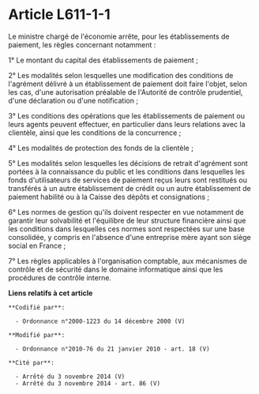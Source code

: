 # Article L611-1-1

Le ministre chargé de l'économie arrête, pour les établissements de paiement, les règles concernant notamment : 

1° Le montant du capital des établissements de paiement ; 

2° Les modalités selon lesquelles une modification des conditions de l'agrément délivré à un établissement de paiement doit
faire l'objet, selon les cas, d'une autorisation préalable de l'Autorité de contrôle prudentiel, d'une déclaration ou d'une
notification ; 

3° Les conditions des opérations que les établissements de paiement ou leurs agents peuvent effectuer, en particulier dans
leurs relations avec la clientèle, ainsi que les conditions de la concurrence ; 

4° Les modalités de protection des fonds de la clientèle ; 

5° Les modalités selon lesquelles les décisions de retrait d'agrément sont portées à la connaissance du public et les
conditions dans lesquelles les fonds d'utilisateurs de services de paiement reçus leurs sont restitués ou transférés à un
autre établissement de crédit ou un autre établissement de paiement habilité ou à la Caisse des dépôts et consignations ; 

6° Les normes de gestion qu'ils doivent respecter en vue notamment de garantir leur solvabilité et l'équilibre de leur
structure financière ainsi que les conditions dans lesquelles ces normes sont respectées sur une base consolidée, y compris
en l'absence d'une entreprise mère ayant son siège social en France ; 

7° Les règles applicables à l'organisation comptable, aux mécanismes de contrôle et de sécurité dans le domaine informatique
ainsi que les procédures de contrôle interne.

**Liens relatifs à cet article**

	**Codifié par**:

	  - Ordonnance n°2000-1223 du 14 décembre 2000 (V)

	**Modifié par**:

	  - Ordonnance n°2010-76 du 21 janvier 2010 - art. 18 (V)

	**Cité par**:

	  - Arrêté du 3 novembre 2014 (V)
	  - Arrêté du 3 novembre 2014 - art. 86 (V)
